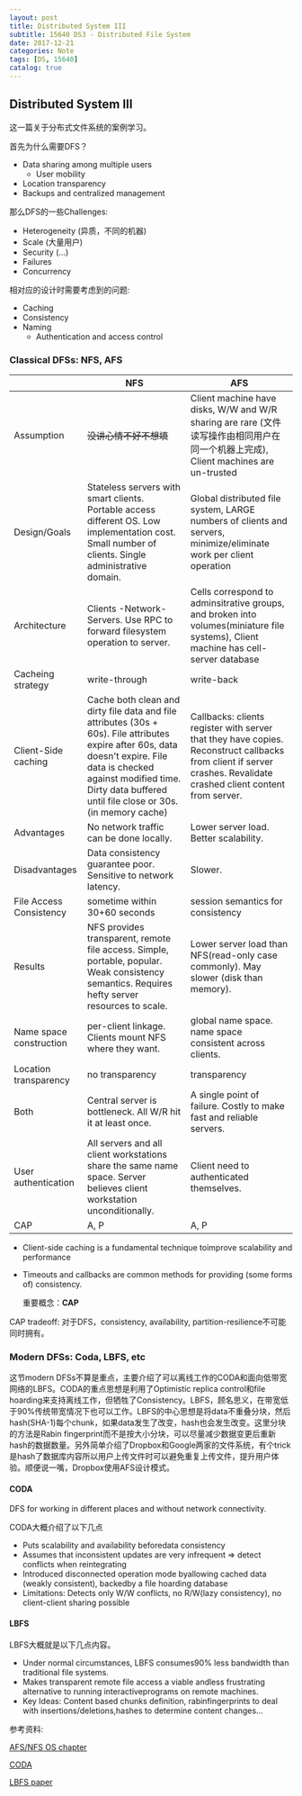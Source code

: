 ```yaml
---
layout: post
title: Distributed System III
subtitle: 15640 DS3 - Distributed File System
date: 2017-12-21
categories: Note
tags: [DS, 15640]
catalog: true
---
```


## Distributed System III

这一篇关于分布式文件系统的案例学习。

首先为什么需要DFS？

* Data sharing among multiple users
  * User mobility
* Location transparency
* Backups and centralized management

那么DFS的一些Challenges:

* Heterogeneity (异质，不同的机器)
* Scale (大量用户)
* Security (...)
* Failures
* Concurrency

相对应的设计时需要考虑到的问题:

* Caching
* Consistency
* Naming
  * Authentication and access control

### Classical DFSs: NFS, AFS	

|                         | NFS                                      | AFS                                      |
| ----------------------- | ---------------------------------------- | ---------------------------------------- |
| Assumption              | ~~没讲心情不好不想填~~                            | Client machine have disks, W/W and W/R sharing are rare (文件读写操作由相同用户在同一个机器上完成), Client machines are un-trusted |
| Design/Goals            | Stateless servers with smart clients. Portable access different OS. Low implementation cost. Small number of clients. Single administrative domain. | Global distributed file system,  LARGE numbers of clients and servers, minimize/eliminate work per client operation |
| Architecture            | Clients -Network-Servers. Use RPC to forward filesystem operation to server. | Cells correspond to adminsitrative groups, and broken into volumes(miniature file systems), Client machine has cell-server database |
| Cacheing strategy       | write-through                            | write-back                               |
| Client-Side caching     | Cache both clean and dirty file data and file attributes (30s + 60s). File attributes expire after 60s, data doesn't expire. File data is checked against modified time. Dirty data buffered until file close or 30s.(in memory cache) | Callbacks: clients register with server that they have copies. Reconstruct callbacks from client if server crashes. Revalidate crashed client content from server. |
| Advantages              | No network traffic can be done locally.  | Lower server load. Better scalability.   |
| Disadvantages           | Data consistency guarantee poor. Sensitive to network latency. | Slower.                                  |
| File Access Consistency | sometime within 30+60 seconds            | session semantics for consistency        |
| Results                 | NFS provides transparent, remote file access. Simple, portable, popular. Weak consistency semantics. Requires hefty server resources to scale. | Lower server load than NFS(read-only case commonly). May slower (disk than memory). |
| Name space construction | per-client linkage. Clients mount NFS where they want. | global name space. name space consistent across clients. |
| Location transparency   | no transparency                          | transparency                             |
| Both                    | Central server is bottleneck. All W/R hit it at least once. | A single point of failure. Costly to make fast and reliable servers. |
| User authentication     | All servers and all client workstations share the same name space. Server believes client workstation unconditionally. | Client need to authenticated themselves. |
| CAP                     | A, P                                     | A, P                                     |

* Client-side caching is a fundamental technique toimprove scalability and performance
* Timeouts and callbacks are common methods for providing (some forms of) consistency.

  重要概念：**CAP**		

CAP tradeoff: 对于DFS，consistency, availability, partition-resilience不可能同时拥有。

### Modern DFSs: Coda, LBFS, etc

这节modern DFSs不算是重点，主要介绍了可以离线工作的CODA和面向低带宽网络的LBFS。CODA的重点思想是利用了Optimistic replica control和file hoarding来支持离线工作，但牺牲了Consistency。LBFS，顾名思义，在带宽低于90%传统带宽情况下也可以工作。LBFS的中心思想是将data不重叠分块，然后hash(SHA-1)每个chunk，如果data发生了改变，hash也会发生改变。这里分块的方法是Rabin fingerprint而不是按大小分块，可以尽量减少数据变更后重新hash的数据数量。另外简单介绍了Dropbox和Google两家的文件系统，有个trick是hash了数据库内容所以用户上传文件时可以避免重复上传文件，提升用户体验。顺便说一嘴，Dropbox使用AFS设计模式。

#### CODA

DFS for working in different places and without network connectivity. 

CODA大概介绍了以下几点

* Puts scalability and availability beforedata consistency
* Assumes that inconsistent updates are very infrequent => detect conflicts when reintegrating
* Introduced disconnected operation mode byallowing cached data (weakly consistent), backedby a file hoarding database
* Limitations: Detects only W/W conflicts, no R/W(lazy consistency), no client-client sharing possible

#### LBFS

LBFS大概就是以下几点内容。

* Under normal circumstances, LBFS consumes90% less bandwidth than traditional file systems.
* Makes transparent remote file access a viable andless frustrating alternative to running interactiveprograms on remote machines.
* Key Ideas: Content based chunks definition, rabinfingerprints to deal with insertions/deletions,hashes to determine content changes...




参考资料:

[AFS/NFS OS chapter](http://pages.cs.wisc.edu/~remzi/OSTEP/)

[CODA](http://www.coda.cs.cmu.edu/about.html)

[LBFS paper](https://pdos.csail.mit.edu/papers/lbfs:sosp01/lbfs.pdf)